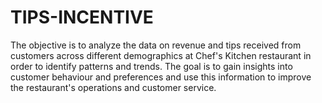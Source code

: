 # TIPS-INCENTIVE
The objective is to analyze the data on revenue and tips received from customers across different demographics at Chef's Kitchen restaurant in order to identify patterns and trends. The goal is to gain insights into customer behaviour and preferences and use this information to improve the restaurant's operations and customer service.
